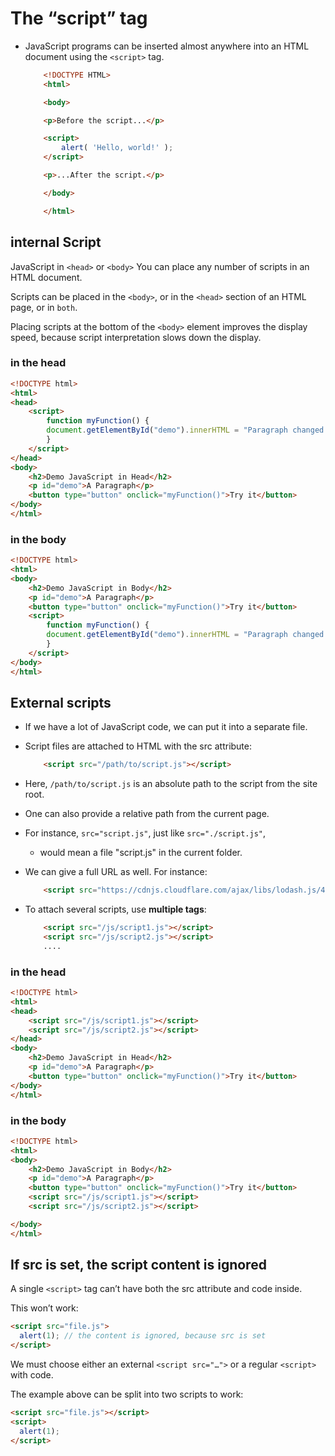 # The “script” tag

* JavaScript programs can be inserted almost anywhere into an HTML document using the `<script>` tag.
  
    ```html
        <!DOCTYPE HTML>
        <html>

        <body>

        <p>Before the script...</p>

        <script>
            alert( 'Hello, world!' );
        </script>

        <p>...After the script.</p>

        </body>

        </html>
    ```

## internal Script

JavaScript in `<head>` or `<body>`
You can place any number of scripts in an HTML document.

Scripts can be placed in the `<body>`, or in the `<head>` section of an HTML page, or in `both`.

Placing scripts at the bottom of the `<body>` element improves the display speed, because script interpretation slows down the display.

### in the head

```html
<!DOCTYPE html>
<html>
<head>
    <script>
        function myFunction() {
        document.getElementById("demo").innerHTML = "Paragraph changed.";
        }
    </script>
</head>
<body>
    <h2>Demo JavaScript in Head</h2>
    <p id="demo">A Paragraph</p>
    <button type="button" onclick="myFunction()">Try it</button>
</body>
</html>
```

### in the body

```html
<!DOCTYPE html>
<html>
<body>
    <h2>Demo JavaScript in Body</h2>
    <p id="demo">A Paragraph</p>
    <button type="button" onclick="myFunction()">Try it</button>
    <script>
        function myFunction() {
        document.getElementById("demo").innerHTML = "Paragraph changed.";
        }
    </script>
</body>
</html>
```

## External scripts

* If we have a lot of JavaScript code, we can put it into a separate file.
* Script files are attached to HTML with the src attribute:
  
    ```html
        <script src="/path/to/script.js"></script>
    ```

* Here, `/path/to/script.js` is an absolute path to the script from the site root.
* One can also provide a relative path from the current page.
* For instance, `src="script.js"`, just like `src="./script.js"`,
  * would mean a file "script.js" in the current folder.

* We can give a full URL as well. For instance:

    ```html
        <script src="https://cdnjs.cloudflare.com/ajax/libs/lodash.js/4.17.11/lodash.js"></script>
    ```

* To attach several scripts, use **multiple tags**:

    ```html
        <script src="/js/script1.js"></script>
        <script src="/js/script2.js"></script>
        ....
    ```

### in the head

```html
<!DOCTYPE html>
<html>
<head>
    <script src="/js/script1.js"></script>
    <script src="/js/script2.js"></script>
</head>
<body>
    <h2>Demo JavaScript in Head</h2>
    <p id="demo">A Paragraph</p>
    <button type="button" onclick="myFunction()">Try it</button>
</body>
</html>
```

### in the body

```html
<!DOCTYPE html>
<html>
<body>
    <h2>Demo JavaScript in Body</h2>
    <p id="demo">A Paragraph</p>
    <button type="button" onclick="myFunction()">Try it</button>
    <script src="/js/script1.js"></script>
    <script src="/js/script2.js"></script>

</body>
</html>
```

## If src is set, the script content is ignored

A single `<script>` tag can’t have both the src attribute and code inside.

This won’t work:

```html
<script src="file.js">
  alert(1); // the content is ignored, because src is set
</script>
```

We must choose either an external `<script src="…">` or a regular `<script>` with code.

The example above can be split into two scripts to work:

```html
<script src="file.js"></script>
<script>
  alert(1);
</script>
```

